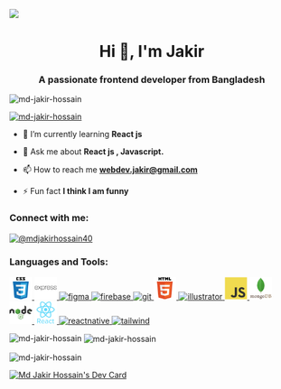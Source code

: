 ![](https://data.terabox.com/thumbnail/fd001f399b45bc42573b230818caf2b7?fid=4400121870847-250528-860426193387305&rt=pr&sign=FDTAER-DCb740ccc5511e5e8fedcff06b081203-NXQpa6kN1bneUMUJbqIyGwWBRys%3d&expires=8h&chkbd=0&chkv=0&dp-logid=360513967610374202&dp-callid=0&time=1705381200&size=c1366_u768&quality=90&vuk=4400121870847&ft=image&autopolicy=1)


<h1 align="center">Hi 👋, I'm Jakir</h1>
<h3 align="center">A passionate frontend developer from Bangladesh</h3>

<p align="left"> <img src="https://komarev.com/ghpvc/?username=md-jakir-hossain&label=Profile%20views&color=0e75b6&style=flat" alt="md-jakir-hossain" /> </p>

<p align="left"> <a href="https://github.com/ryo-ma/github-profile-trophy"><img src="https://github-profile-trophy.vercel.app/?username=md-jakir-hossain" alt="md-jakir-hossain" /></a> </p>

- 🌱 I’m currently learning **React js**

- 💬 Ask me about **React js , Javascript.**

- 📫 How to reach me **webdev.jakir@gmail.com**

- ⚡ Fun fact **I think I am funny**

<h3 align="left">Connect with me:</h3>
<p align="left">
<a href="https://dev.to/@mdjakirhossain40" target="blank"><img align="center" src="https://raw.githubusercontent.com/rahuldkjain/github-profile-readme-generator/master/src/images/icons/Social/devto.svg" alt="@mdjakirhossain40" height="30" width="40" /></a>
</p>

<h3 align="left">Languages and Tools:</h3>
<p align="left"> <a href="https://www.w3schools.com/css/" target="_blank" rel="noreferrer"> <img src="https://raw.githubusercontent.com/devicons/devicon/master/icons/css3/css3-original-wordmark.svg" alt="css3" width="40" height="40"/> </a> <a href="https://expressjs.com" target="_blank" rel="noreferrer"> <img src="https://raw.githubusercontent.com/devicons/devicon/master/icons/express/express-original-wordmark.svg" alt="express" width="40" height="40"/> </a> <a href="https://www.figma.com/" target="_blank" rel="noreferrer"> <img src="https://www.vectorlogo.zone/logos/figma/figma-icon.svg" alt="figma" width="40" height="40"/> </a> <a href="https://firebase.google.com/" target="_blank" rel="noreferrer"> <img src="https://www.vectorlogo.zone/logos/firebase/firebase-icon.svg" alt="firebase" width="40" height="40"/> </a> <a href="https://git-scm.com/" target="_blank" rel="noreferrer"> <img src="https://www.vectorlogo.zone/logos/git-scm/git-scm-icon.svg" alt="git" width="40" height="40"/> </a> <a href="https://www.w3.org/html/" target="_blank" rel="noreferrer"> <img src="https://raw.githubusercontent.com/devicons/devicon/master/icons/html5/html5-original-wordmark.svg" alt="html5" width="40" height="40"/> </a> <a href="https://www.adobe.com/in/products/illustrator.html" target="_blank" rel="noreferrer"> <img src="https://www.vectorlogo.zone/logos/adobe_illustrator/adobe_illustrator-icon.svg" alt="illustrator" width="40" height="40"/> </a> <a href="https://developer.mozilla.org/en-US/docs/Web/JavaScript" target="_blank" rel="noreferrer"> <img src="https://raw.githubusercontent.com/devicons/devicon/master/icons/javascript/javascript-original.svg" alt="javascript" width="40" height="40"/> </a> <a href="https://www.mongodb.com/" target="_blank" rel="noreferrer"> <img src="https://raw.githubusercontent.com/devicons/devicon/master/icons/mongodb/mongodb-original-wordmark.svg" alt="mongodb" width="40" height="40"/> </a> <a href="https://nodejs.org" target="_blank" rel="noreferrer"> <img src="https://raw.githubusercontent.com/devicons/devicon/master/icons/nodejs/nodejs-original-wordmark.svg" alt="nodejs" width="40" height="40"/> </a> <a href="https://reactjs.org/" target="_blank" rel="noreferrer"> <img src="https://raw.githubusercontent.com/devicons/devicon/master/icons/react/react-original-wordmark.svg" alt="react" width="40" height="40"/> </a> <a href="https://reactnative.dev/" target="_blank" rel="noreferrer"> <img src="https://reactnative.dev/img/header_logo.svg" alt="reactnative" width="40" height="40"/> </a> <a href="https://tailwindcss.com/" target="_blank" rel="noreferrer"> <img src="https://www.vectorlogo.zone/logos/tailwindcss/tailwindcss-icon.svg" alt="tailwind" width="40" height="40"/> </a> </p>

<p><img align="left" src="https://github-readme-stats.vercel.app/api/top-langs?username=md-jakir-hossain&show_icons=true&locale=en&layout=compact" alt="md-jakir-hossain" /></p>

<p>&nbsp;<img align="center" src="https://github-readme-stats.vercel.app/api?username=md-jakir-hossain&show_icons=true&locale=en" alt="md-jakir-hossain" /></p>

<p><img align="center" src="https://github-readme-streak-stats.herokuapp.com/?user=md-jakir-hossain&" alt="md-jakir-hossain" /></p>
<a href="https://app.daily.dev/mdjakirhossain40"><img src="https://api.daily.dev/devcards/1a7bc3ce1c884c4980d72190ccf64a04.png?r=j7i" width="400" alt="Md Jakir Hossain's Dev Card"/></a>

